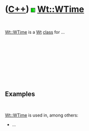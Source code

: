 
 

 

 

 

 

([C++](Cpp.md)) ![Wt](PicWt.png) [Wt::WTime](CppWTime.md)
===========================================================

 

[Wt::WTime](CppWTime.md) is a [Wt](CppWt.md) [class](CppClass.md) for
...

 

 

 

 

 

Examples
--------

 

[Wt::WTime](CppWTime.md) is used in, among others:

-   ...

 

 

 

 

 

 

